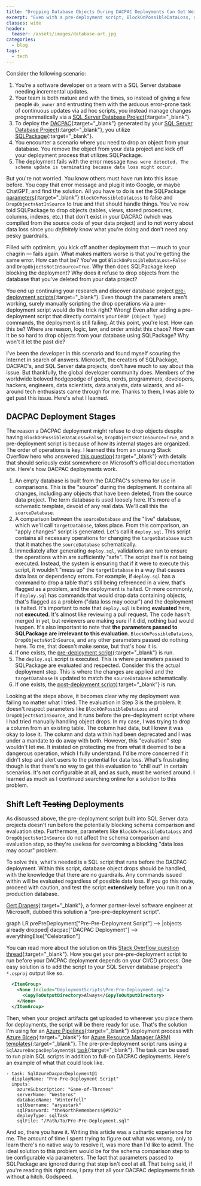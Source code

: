 ```yaml
---
title: "Dropping Database Objects During DACPAC Deployments Can Get Weird"
excerpt: "Even with a pre-deployment script, BlockOnPossibleDataLoss, and DropObjectsNotInSource, SQLPackage may still refuse to let your stale objects die."
classes: wide
header:
  teaser: /assets/images/database-art.jpg
categories:
  - blog
tags:
  - tech
---
```


<script src="/assets/js/mermaid.min.js"></script>

Consider the following scenario:

1. You're a software developer on a team with a SQL Server database needing incremental updates.
2. Your team is both mature and with the times, so instead of giving a few people `db_owner` and entrusting them with the arduous error-prone task of continuous updates via ad hoc scripts, you instead manage changes programmatically via a [SQL Server Database Project](https://learn.microsoft.com/en-us/sql/ssdt/how-to-create-a-new-database-project){:target="_blank"}.
3. To deploy the [DACPAC](https://learn.microsoft.com/en-us/sql/relational-databases/data-tier-applications/data-tier-applications){:target="_blank"} generated by your [SQL Server Database Project](https://learn.microsoft.com/en-us/sql/ssdt/how-to-create-a-new-database-project){:target="_blank"}, you utilize [SQLPackage](https://learn.microsoft.com/en-us/sql/tools/sqlpackage/sqlpackage){:target="_blank"}.
4. You encounter a scenario where you need to drop an object from your database. You remove the object from your data project and kick off your deployment process that utilizes SQLPackage.
5. The deployment fails with the error message `Rows were detected. The schema update is terminating because data loss might occur.`

But you're not worried. You know others must have run into this issue before. You copy that error message and plug it into Google, or maybe ChatGPT, and find the solution. All you have to do is set the SQLPackage [parameters](https://learn.microsoft.com/en-us/sql/tools/sqlpackage/sqlpackage-publish?#properties-specific-to-the-publish-action){:target="_blank"} `BlockOnPossibleDataLoss` to false and `DropObjectsNotInSource` to true and that should handle things. You've now told SQLPackage to drop objects (tables, views, stored procedures, columns, indexes, etc.) that don't exist in your DACPAC (which was compiled from the source code of your data project) and to not worry about data loss since you *definitely* know what you're doing and don't need any pesky guardrails.

Filled with optimism, you kick off another deployment that — much to your chagrin — fails again. What makes matters worse is that you're getting the same error. How can that be? You've got `BlockOnPossibleDataLoss=False` and `DropObjectsNotInSource=True`. Why then does SQLPackage keep blocking the deployment? Why does it refuse to drop objects from the database that you've deleted from your data project?

You end up continuing your research and discover database project [pre-deployment scripts](https://learn.microsoft.com/en-us/sql/ssdt/how-to-specify-predeployment-or-postdeployment-scripts){:target="_blank"}. Even though the parameters aren't working, surely manually scripting the drop operations via a pre-deployment script would do the trick right? Wrong! Even after adding a pre-deployment script that directly contains your `DROP [Object Type]` commands, the deployment is still failing. At this point, you're lost. How can this be? Where are reason, logic, law, and order amidst this chaos? How can it be so hard to drop objects from your database using SQLPackage? Why won't it let the past die?

I've been the developer in this scenario and found myself scouring the Internet in search of answers. Microsoft, the creators of SQLPackage, DACPAC's, and SQL Server data projects, don't have much to say about this issue. But thankfully, the global developer community does. Members of the worldwide beloved hodgepodge of geeks, nerds, programmers, developers, hackers, engineers, data scientists, data analysts, data wizards, and all-around tech enthusiasts came through for me. Thanks to them, I was able to get past this issue. Here's what I learned.

## DACPAC Deployment Stages

The reason a DACPAC deployment might refuse to drop objects despite having `BlockOnPossibleDataLoss=False`, `DropObjectsNotInSource=True`, and a pre-deployment script is because of how its internal stages are organized. The order of operations is key. I learned this from an unsung Stack Overflow hero who answered [this question](https://stackoverflow.com/questions/62162380/dacpac-pre-pre-script-avilale*/){:target="_blank"} with details that should seriously exist somewhere on Microsoft's official documentation site. Here's how DACPAC deployments work.

1. An empty database is built from the DACPAC's schema for use in comparisons. This is the "source" during the deployment. It contains all changes, including any objects that have been deleted, from the source data project. The term database is used loosely here. It's more of a schematic template, devoid of any real data. We'll call this the `sourceDatabase`.
2. A comparison between the `sourceDatabase` and the "live" database, which we'll call `targetDatabase`, takes place. From this comparison, an "apply changes" script is generated. Let's call it `deploy.sql`. This script contains all necessary operations for changing the `targetDatabase` such that it matches the `sourceDatabase` schematically.
3. Immediately after generating `deploy.sql`, validations are run to ensure the operations within are sufficiently "safe". The script itself is not being executed. Instead, the system is ensuring that if it were to execute this script, it wouldn't "mess up" the `targetDatabase` in a way that causes data loss or dependency errors. For example, if `deploy.sql` has a command to drop a table that's still being referenced in a view, that's flagged as a problem, and the deployment is halted. Or more commonly, if `deploy.sql` has commands that would drop data containing objects, that's flagged as a problem ("data loss may occur") and the deployment is halted. It's important to note that `deploy.sql` is being **evaluated** here, not **executed**. It's almost like reviewing a pull request. The code hasn't merged in yet, but reviewers are making sure if it did, nothing bad would happen. It's also important to note that **the parameters passed to SQLPackage are irrelevant to this evaluation**. `BlockOnPossibleDataLoss`, `DropObjectsNotInSource`, and any other parameters passed do nothing here. To me, that doesn't make sense, but that's how it is.
4. If one exists, the [pre-deployment script](https://learn.microsoft.com/en-us/sql/ssdt/how-to-specify-predeployment-or-postdeployment-scripts){:target="_blank"} is run.
5. The `deploy.sql` script is executed. This is where parameters passed to SQLPackage are evaluated and respected. Consider this the actual deployment step. This is where the changes are applied and the `targetDatabase` is updated to match the `sourceDatabase` schematically.
6. If one exists, the [post-deployment script](https://learn.microsoft.com/en-us/sql/ssdt/how-to-specify-predeployment-or-postdeployment-scripts){:target="_blank"} is run.

Looking at the steps above, it becomes clear why my deployment was failing no matter what I tried. The evaluation in Step 3 is the problem. It doesn't respect parameters like `BlockOnPossibleDataLoss` and `DropObjectsNotInSource`, and it runs before the pre-deployment script where I had tried manually handling object drops. In my case, I was trying to drop a column from an existing table. The column had data, but I knew it was okay to lose it. The column and data within had been deprecated and I was under a mandate to do away with both. However, this "evaluation" step wouldn't let me. It insisted on protecting me from what it deemed to be a dangerous operation, which I fully understand. I'd be more concerned if it didn't stop and alert users to the potential for data loss. What's frustrating though is that there's no way to get this evaluation to "chill out" in certain scenarios. It's not configurable at all, and as such, must be worked around. I learned as much as I continued searching online for a solution to this problem.

## Shift Left <s>Testing</s> Deployments

 As discussed above, the pre-deployment script built into SQL Server data projects doesn't run before the potentially blocking schema comparison and evaluation step. Furthermore, parameters like `BlockOnPossibleDataLoss` and `DropObjectsNotInSource` do not affect the schema comparison and evaluation step, so they're useless for overcoming a blocking "data loss may occur" problem.

 To solve this, what's needed is a SQL script that runs before the DACPAC deployment. Within this script, database object drops should be handled, with the knowledge that there are no guardrails. Any commands issued within will be evaluated regardless of possible data loss. If you go this route, proceed with caution, and test the script **extensively** before you run it on a production database.

 [Gert Drapers](https://www.linkedin.com/in/gertd/){:target="_blank"}, a former partner-level software engineer at Microsoft, dubbed this solution a "pre-pre-deployment script".

<div class="mermaid">
    graph LR
    prePreDeployment["Pre-Pre-Deployment Script"] --> |objects already dropped| dacpac["DACPAC Deployment"] --> everythingElse["Celebration"]
</div>

 You can read more about the solution on this [Stack Overflow question thread](https://stackoverflow.com/questions/32330699/dacpac-schema-compare-runs-before-pre-deployment-scripts-during-publish){:target="_blank"}. How you get your pre-pre-deployment script to run before your DACPAC deployment depends on your CI/CD process. One easy solution is to add the script to your SQL Server database project's  `*.csproj` output like so.

``` XML
  <ItemGroup>
    <None Include="DeploymentScripts\Pre-Pre-Deployment.sql">
      <CopyToOutputDirectory>Always</CopyToOutputDirectory>
    </None>
  </ItemGroup>
```

Then, when your project artifacts get uploaded to wherever you place them for deployments, the script will be there ready for use. That's the solution I'm using for an [Azure Pipelines](https://learn.microsoft.com/en-us/azure/devops/pipelines/get-started/what-is-azure-pipelines?view=azure-devops){:target="_blank"} deployment process with [Azure Bicep](https://learn.microsoft.com/en-us/azure/azure-resource-manager/bicep/){:target="_blank"} for [Azure Resource Manager (ARM) templates](https://learn.microsoft.com/en-us/azure/azure-resource-manager/templates/overview){:target="_blank"}. The pre-pre-deployment script runs using a `SqlAzureDacpacDeployment@1` [task](https://learn.microsoft.com/en-us/azure/devops/pipelines/tasks/reference/sql-azure-dacpac-deployment-v1){:target="_blank"}. The task can be used to run plain SQL scripts in addition to full-on DACPAC deployments. Here's an example of what that could look like.

``` YML
- task: SqlAzureDacpacDeployment@1
  displayName: "Pre-Pre-Deployment Script"
  inputs:
    azureSubscription: "Game-of-Thrones"
    serverName: "Westeros"
    databaseName: "Winterfell"
    sqlUsername: "aryastark"
    sqlPassword: "theNorthRemembers!@#9392"
    deployType: sqlTask
    sqlFile: "/Path/To/Pre-Pre-Deployment.sql"
```

And so, there you have it. Writing this article was a cathartic experience for me. The amount of time I spent trying to figure out what was wrong, only to learn there's no native way to resolve it, was more than I'd like to admit. The ideal solution to this problem would be for the schema comparison step to be configurable via parameters. The fact that parameters passed to SQLPackage are ignored during that step isn't cool at all. That being said, if you're reading this right now, I pray that all your DACPAC deployments finish without a hitch. Godspeed.

